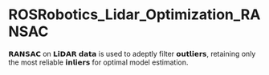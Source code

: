 # ROSRobotics_Lidar_Optimization_RANSAC
𝗥𝗔𝗡𝗦𝗔𝗖 on 𝗟𝗶𝗗𝗔𝗥 𝗱𝗮𝘁𝗮 is used to adeptly filter 𝗼𝘂𝘁𝗹𝗶𝗲𝗿𝘀, retaining only the most reliable 𝗶𝗻𝗹𝗶𝗲𝗿𝘀 for optimal model estimation.
